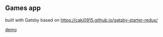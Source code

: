 ## Games app 
built with Gatsby based on https://caki0915.github.io/gatsby-starter-redux/

[demo](https://guillaumeader1.github.io/turtle-app-gatsby/tic-tac-toe/#)



